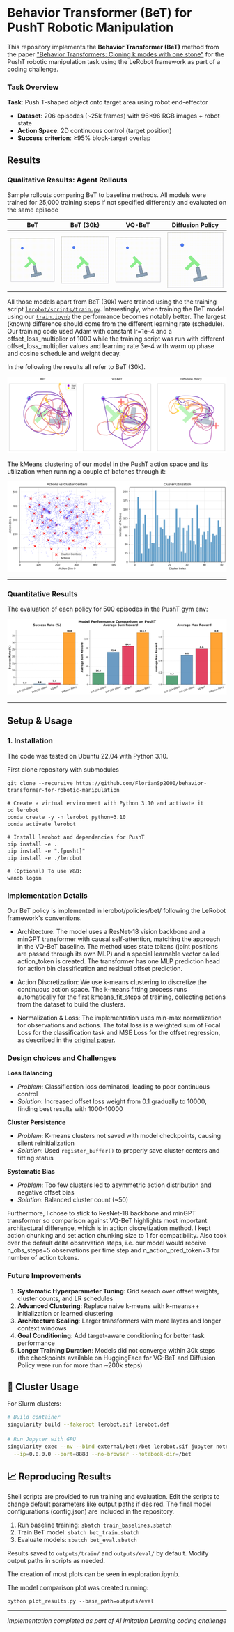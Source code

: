# Behavior Transformer (BeT) for PushT Robotic Manipulation

This repository implements the **Behavior Transformer (BeT)** method from the paper ["Behavior Transformers: Cloning k modes with one stone"](https://arxiv.org/pdf/2206.11251) for the PushT robotic manipulation task using the LeRobot framework as part of a coding challenge.

### Task Overview

**Task**: Push T-shaped object onto target area using robot end-effector
- **Dataset**: 206 episodes (~25k frames) with 96×96 RGB images + robot state
- **Action Space**: 2D continuous control (target position)
- **Success criterion**: ≥95% block-target overlap


## Results

### Qualitative Results: Agent Rollouts
Sample rollouts comparing BeT to baseline methods. All models were trained for 25,000 training steps if not specified differently and evaluated on the same episode

| BeT | BeT (30k) | VQ-BeT | Diffusion Policy |
|:---:|:---:|:---:|:---:|
| ![BeT Rollout](./media/eval_bet.gif) | ![BeT (30k) Rollout](./media/eval_bet_st30k.gif) | ![VQ-BeT Rollout](./media/eval_vqbet.gif) | ![Diffusion Policy Rollout](./media/eval_diffusion.gif) |

All those models apart from BeT (30k) were trained using the the training script [`lerobot/scripts/train.py`](https://github.com/FlorianSp2000/lerobot/tree/bet-integration/src/lerobot/scripts/train.py). Interestingly, when training the BeT model using our [`train.ipynb`](train.ipynb) the performance becomes notably better. The largest (known) difference should come from the different learning rate (schedule). Our training code used Adam with constant lr=1e-4 and a offset_loss_multiplier of 1000 while the training script was run with different offset_loss_multiplier values and learning rate 3e-4 with warm up phase and cosine schedule and weight decay.

In the following the results all refer to BeT (30k).

![Model Trajectories](./plots/model_trajectory_comparison.png)

The kMeans clustering of our model in the PushT action space and its utilization when running a couple of batches through it:

![Model Trajectories](./plots/model_clustering.png)

---

### Quantitative Results
The evaluation of each policy for 500 episodes in the PushT gym env:

![Model Comparison](./plots/model_comparison.png)

---

## Setup & Usage

### 1. Installation
The code was tested on Ubuntu 22.04 with Python 3.10.

First clone repository with submodules

```
git clone --recursive https://github.com/FlorianSp2000/behavior-transformer-for-robotic-manipulation
```

```
# Create a virtual environment with Python 3.10 and activate it
cd lerobot
conda create -y -n lerobot python=3.10
conda activate lerobot
```

```
# Install lerobot and dependencies for PushT
pip install -e .
pip install -e ".[pusht]"
pip install -e ./lerobot
```

```
# (Optional) To use W&B:
wandb login
```

### Implementation Details
Our BeT policy is implemented in lerobot/policies/bet/ following the LeRobot framework's conventions.

- Architecture: The model uses a ResNet-18 vision backbone and a minGPT transformer with causal self-attention, matching the approach in the VQ-BeT baseline. The method uses state tokens (joint positions are passed through its own MLP) and a special learnable vector called action_token is created. The transformer has one MLP prediction head for action bin classification and residual offset prediction.

- Action Discretization: We use k-means clustering to discretize the continuous action space. The k-means fitting process runs automatically for the first kmeans_fit_steps of training, collecting actions from the dataset to build the clusters.

- Normalization & Loss: The implementation uses min-max normalization for observations and actions. The total loss is a weighted sum of Focal Loss for the classification task and MSE Loss for the offset regression, as described in the [original paper](https://arxiv.org/pdf/2206.11251).


### Design choices and Challenges 
**Loss Balancing**
- *Problem*: Classification loss dominated, leading to poor continuous control
- *Solution*: Increased offset loss weight from 0.1 gradually to 10000, finding best results with 1000-10000

**Cluster Persistence** 
- *Problem*: K-means clusters not saved with model checkpoints, causing silent reinitialization
- *Solution*: Used `register_buffer()` to properly save cluster centers and fitting status

**Systematic Bias**
- *Problem*: Too few clusters led to asymmetric action distribution and negative offset bias
- *Solution*: Balanced cluster count (~50) 

Furthermore, I chose to stick to ResNet-18 backbone and minGPT transformer so comparison against VQ-BeT highlights most important architectural difference, which is in action discretization method. I kept action chunking and set action chunking size to 1 for compatibility. Also took over the default delta observation steps, i.e. our model would receive n_obs_steps=5 observations per time step and n_action_pred_token=3 for number of action tokens. 

### Future Improvements
1. **Systematic Hyperparameter Tuning**: Grid search over offset weights, cluster counts, and LR schedules
2. **Advanced Clustering**: Replace naive k-means with k-means++ initialization or learned clustering
3. **Architecture Scaling**: Larger transformers with more layers and longer context windows
4. **Goal Conditioning**: Add target-aware conditioning for better task performance
5. **Longer Training Duration**: Models did not converge within 30k steps (the checkpoints available on HuggingFace for VG-BeT and Diffusion Policy were run for more than ~200k steps)
 
## 🐳 Cluster Usage

For Slurm clusters:
```bash
# Build container
singularity build --fakeroot lerobot.sif lerobot.def

# Run Jupyter with GPU
singularity exec --nv --bind external/bet:/bet lerobot.sif jupyter notebook \
  --ip=0.0.0.0 --port=8888 --no-browser --notebook-dir=/bet
```

## 📈 Reproducing Results
Shell scripts are provided to run training and evaluation. Edit the scripts to change default parameters like output paths if desired. The final model configurations (config.json) are included in the repository.

1. Run baseline training: `sbatch train_baselines.sbatch`
2. Train BeT model: `sbatch bet_train.sbatch` 
3. Evaluate models: `sbatch bet_eval.sbatch`

Results saved to `outputs/train/` and `outputs/eval/` by default. Modify output paths in scripts as needed.

The creation of most plots can be seen in exploration.ipynb.

The model comparison plot was created running:

```
python plot_results.py --base_path=outputs/eval
```

---

*Implementation completed as part of AI Imitation Learning coding challenge*